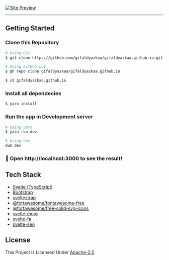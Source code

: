 [![Site Preview](https://cdn.upload.systems/uploads/F7WMmXA2.png)](https://gifaldyazka.is-a.dev)

<hr />

## Getting Started

### Clone this Repository

```sh
# Using Git
$ git clone https://github.com/gifaldyazkaa/gifaldyazkaa.github.io.git

# Using GitHub CLI
$ gh repo clone gifaldyazkaa/gifaldyazkaa.github.io

$ cd gifaldyazkaa.github.io
```

### Install all dependecies

```sh
$ yarn install
```

### Run the app in Development server

```sh
# Using yarn
$ yarn run dev

# Using dum
dum dev
```

### :tada: Open http://localhost:3000 to see the result!

## Tech Stack

- [Svelte (TypeScript)](https://svelte.dev)
- [Bootstrap](https://npmjs.com/package/bootstrap)
- [sveltestrap](https://sveltestrap.js.org)
- [@fortawesome/fontawesome-free](https://npmjs.com/package/@fortawesome/fontawesome-free)
- [@fortawesome/free-solid-svg-icons](https://npmjs.com/package/@fortawesome/free-solid-svg-icons)
- [svelte-emoji](https://npmjs.com/package/svelte-emoji)
- [svelte-fa](https://npmjs.com/package/svelte-fa)
- [svelte-seo](https://npmjs.com/package/svelte-seo)

## License

This Project is Licensed Under [Apache-2.0](./LICENSE)
